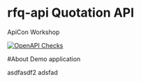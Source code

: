 # rfq-api Quotation API
ApiCon Workshop

[![OpenAPI Checks](https://github.com/mknuemann/rfq-api/actions/workflows/actions.yml/badge.svg)](https://github.com/mknuemann/rfq-api/actions/workflows/actions.yml)


#About
 Demo application

 asdfasdf2
 adsfad
 